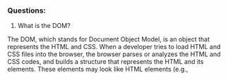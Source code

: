### Questions:
1. What is the DOM?

The DOM, which stands for Document Object Model, is an object that represents the HTML and CSS. When a developer tries to load HTML and CSS files into the browser, the browser parses or analyzes the HTML and CSS codes, and builds a structure that represents the HTML and its elements. These elements may look like HTML elements (e.g., <HTML> <body> <title>) but actually they are now the DOM elements (or the DOM nodes) and they are known as such. The DOM is also often called the DOM Tree because it looks like a tree with its branches and "leaves" or nodes. Inside each node is an object or objects which in turn "possesses" what objects possesses: keys, or properties, values, and methods.

2. What is an event?

An event is any user-produced activity in the browser, such as the clicking, movement, or hovering of the mouse; the typing of the keyboards, and etc. 

3. What is an event listener?

An event listener is a method that "listens" for user-generated events in the browser. Each time a user clicks a link, hovers over a text, or types something on the browser, the event listener is "triggered". It takes in two arguments, the event to listen for, and the callback that runs a particular function.

4. What is jQuery?

jQuery is a JavaScript library that's used to access and manipulate the Document Object Model.

5. What is a component? 

A component is basically a class and a piece of code that you can use over and over again.
